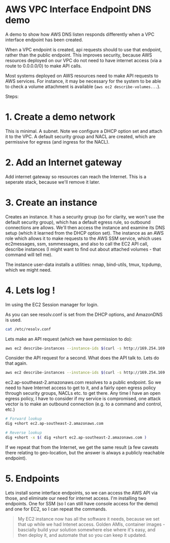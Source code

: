 # AWS VPC Interface Endpoint DNS demo

A demo to show how AWS DNS listen responds differently when a VPC interface endpoint has been created.

When a VPC endpoint is created, api requests should to use that endpoint, rather than the public endpoint. This improves security, because AWS resources deployed on our VPC do not need to have internet access (via a route to 0.0.0.0/0) to make API calls.

Most systems deployed on AWS resources need to make API requests to AWS services. For instance, it may be necessary for the system to be able to check a volume attachment is available (`aws ec2 describe-volumes...`).

Steps:

# 1. Create a demo network

This is minimal. A subnet. Note we configure a DHCP option set and attach it to the VPC. A default security group and NACL are created, which are permissive for egress (and ingress for the NACL).

# 2. Add an Internet gateway

Add internet gateway so resources can reach the Internet. This is a seperate stack, because we'll remove it later.

# 3. Create an instance

Creates an instance. It has a security group (so for clarity, we won't use the default security group), which has a default egress rule, so outbound connections are allows. We'll then access the instance and examine its DNS setup (which it learned from the DHCP option set). The instance as an AWS role which allows it to make requests to the AWS SSM service, which uses ec2messages, ssm, ssmmessages, and also to call the EC2 API call, describe instances (I might want to find out about attached volumes - that command will tell me).

The instance user-data installs a utilities: nmap, bind-utils, tmux, tcpdump, which we might need.

# 4. Lets log !

Im using the EC2 Session manager for login.

As you can see resolv.conf is set from the DHCP options, and AmazonDNS is used.

```bash
cat /etc/resolv.conf
```

Lets make an API request (which we have permission to do):

```bash
aws ec2 describe-instances --instance-ids $(curl -s http://169.254.169.254/latest/meta-data/instance-id) --region ap-southeast-2
```

Consider the API request for a second. What does the API talk to. Lets do that again.

```bash
aws ec2 describe-instances --instance-ids $(curl -s http://169.254.169.254/latest/meta-data/instance-id) --endpont-url ec2.ap-southeast-2.amazonaws.com
```

ec2.ap-southeast-2.amazonaws.com resolves to a public endpoint. So we need to have Internet access to get to it, and a fairly open egress policy through security groups, NACLs etc. to get there. Any time I have an open egress policy, I have to consider if my service is compromised, one attack vector is to make an outbound connection (e.g. to a command and control, etc.)

```bash
# Forward lookup
dig +short ec2.ap-southeast-2.amazonaws.com

# Reverse lookup
dig +short -x $( dig +short ec2.ap-southeast-2.amazonaws.com )
```

If we repeat that from the Internet, we get the same result (a few caveats there relating to geo-location, but the answer is always a publicly reachable endpoint).

# 5. Endpoints

Lets install some interface endpoints, so we can access the AWS API via those, and eliminate our need for internet access. I'm installing two endpoints. One for SSM (so I can still have console access for the demo) and one for EC2, so I can repeat the commands.

> My EC2 instance now has all the software it needs, because we set that up while we had Intenet access. Golden AMIs, container images - bascially build your solution somewhere else where it's easy, and then deploy it, and automate that so you can keep it updated.
